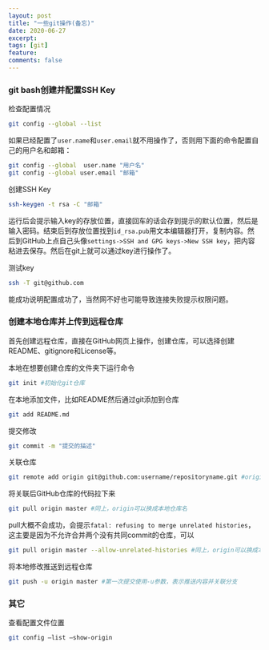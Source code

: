 ```yaml
---
layout: post
title: "一些git操作(备忘)"
date: 2020-06-27
excerpt: 
tags: [git]
feature: 
comments: false
---
```


### git bash创建并配置SSH Key

检查配置情况

```bash
git config --global --list
```

如果已经配置了`user.name`和`user.email`就不用操作了，否则用下面的命令配置自己的用户名和邮箱：

```bash
git config --global  user.name "用户名"
git config --global user.email "邮箱"
```

创建SSH Key

```bash
ssh-keygen -t rsa -C "邮箱"
```

运行后会提示输入key的存放位置，直接回车的话会存到提示的默认位置，然后是输入密码。结束后到存放位置找到`id_rsa.pub`用文本编辑器打开，复制内容。然后到GitHub上点自己头像`settings->SSH and GPG keys->New SSH key`，把内容粘进去保存。然后在git上就可以通过key进行操作了。

测试key

```bash
ssh -T git@github.com
```

能成功说明配置成功了，当然网不好也可能导致连接失败提示权限问题。

### 创建本地仓库并上传到远程仓库

首先创建远程仓库，直接在GitHub网页上操作，创建仓库，可以选择创建README、gitignore和License等。

本地在想要创建仓库的文件夹下运行命令

```bash
git init #初始化git仓库
```

在本地添加文件，比如README然后通过git添加到仓库

```bash
git add README.md
```

提交修改

```bash
git commit -m "提交的描述"
```

关联仓库

```bash
git remote add origin git@github.com:username/repositoryname.git #origin替换为本地仓库名称也就是文件夹的名字(不换似乎也没什么问题)，用户名和仓库名换成自己的用户名和刚才创建的远程仓库名
```

将关联后GitHub仓库的代码拉下来

```bash
git pull origin master #同上，origin可以换成本地仓库名
```

pull大概不会成功，会提示`fatal: refusing to merge unrelated histories`，这主要是因为不允许合并两个没有共同commit的仓库，可以

```bash
git pull origin master --allow-unrelated-histories #同上，origin可以换成本地仓库名
```

将本地修改推送到远程仓库

```bash
git push -u origin master #第一次提交使用-u参数，表示推送内容并关联分支
```

### 其它

查看配置文件位置

```bash
git config –list –show-origin
```

